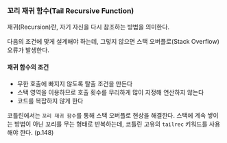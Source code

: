 ### 꼬리 재귀 함수(Tail Recursive Function)

재귀(Recursion)란, 자기 자신을 다시 참조하는 방법을 의미한다.

다음의 조건에 맞게 설계해야 하는데, 그렇지 않으면 스택 오버플로(Stack Overflow) 오류가 발생한다.



#### 재귀 함수의 조건

* 무한 호출에 빠지지 않도록 탈출 조건을 만든다
* 스택 영역을 이용하므로 호출 횟수를 무리하게 많이 지정해 연산하지 않는다
* 코드를 복잡하지 않게 한다



코틀린에서는 `꼬리 재귀 함수`를 통해 스택 오버플로 현상을 해결한다. 스택에 계속 쌓이는 방법이 아닌 꼬리를 무는 형태로 반복하는데, 코틀린 고유의 `tailrec` 키워드를 사용해야 한다. (p.148)